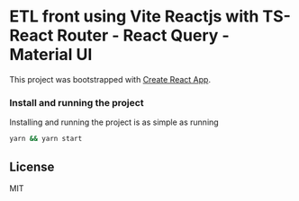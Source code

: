 # ETL front using Vite Reactjs with TS- React Router - React Query - Material UI

This project was bootstrapped with [Create React App](https://github.com/facebook/create-react-app).

### Install and running the project

Installing and running the project is as simple as running

```sh
yarn && yarn start
```

## License

MIT
